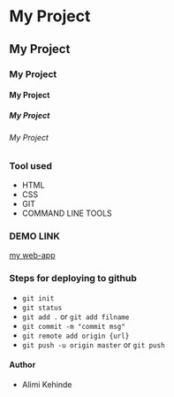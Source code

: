 
# My Project
## My Project
### My Project
#### My Project
##### My Project
###### My Project


### Tool used
- HTML
- CSS
- GIT
- COMMAND LINE TOOLS


### DEMO LINK
[my web-app](https://marusoft.github.io/3mtt-kehinde-app/)

### Steps for deploying to github
- `git init`
- `git status`
- `git add .` or `git add filname`
- `git commit -m "commit msg"`
- `git remote add origin {url}`
- `git push -u origin master` or `git push`

#### Author
- Alimi Kehinde